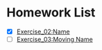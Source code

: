 # Homework List
- [x] [Exercise_02:Name](https://github.com/MinnieWen/computational_physics_N2015301510014/blob/master/exercise_02.md)
- [ ] [Exercise_03:Moving Name](https://github.com/MinnieWen/computational_physics_N2015301510014/blob/master/exercise_03.md)
